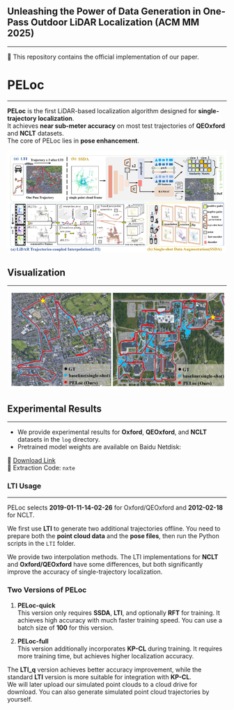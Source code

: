 ## Unleashing the Power of Data Generation in One-Pass Outdoor LiDAR Localization  (ACM MM 2025)
------
📌 This repository contains the official implementation of our paper.

# PELoc
------
**PELoc** is the first LiDAR-based localization algorithm designed for **single-trajectory localization**.  
It achieves **near sub-meter accuracy** on most test trajectories of **QEOxford** and **NCLT** datasets.  
The core of PELoc lies in **pose enhancement**.

<p align="center">
  <img src="https://raw.githubusercontent.com/Eaton2022/PELoc/main/mm.png" width="700">
</p>

> 


## Visualization
------
<p align="center">
  <img src="https://raw.githubusercontent.com/Eaton2022/PELoc/main/2025-08-29_010302.png" width="500">
</p>

> 


## Experimental Results
------
- We provide experimental results for **Oxford**, **QEOxford**, and **NCLT** datasets in the `log` directory.  
- Pretrained model weights are available on Baidu Netdisk:  

🔗 [Download Link](https://pan.baidu.com/s/1nwnnpqaF84gjtLF-Yc6MPw)  
🔑 Extraction Code: `nxte`


### LTI Usage
------
PELoc selects **2019-01-11-14-02-26** for Oxford/QEOxford  and **2012-02-18** for NCLT.  

We first use **LTI** to generate two additional trajectories offline.  You need to prepare both the **point cloud data** and the **pose files**,  then run the Python scripts in the `LTI` folder.

We provide two interpolation methods.  The LTI implementations for **NCLT** and **Oxford/QEOxford** have some differences,  but both significantly improve the accuracy of single-trajectory localization.


### Two Versions of PELoc

1. **PELoc-quick**  
   This version only requires **SSDA**, **LTI**, and optionally **RFT** for training.  It achieves high accuracy with much faster training speed.  You can use a batch size of **100** for this version.  

2. **PELoc-full**  
   This version additionally incorporates **KP-CL** during training.   It requires more training time, but achieves higher localization accuracy.

The **LTI_q** version achieves better accuracy improvement,  while the standard **LTI** version is more suitable for integration with **KP-CL**.   
We will later upload our simulated point clouds to a cloud drive for download. You can also generate simulated point cloud trajectories by yourself.
